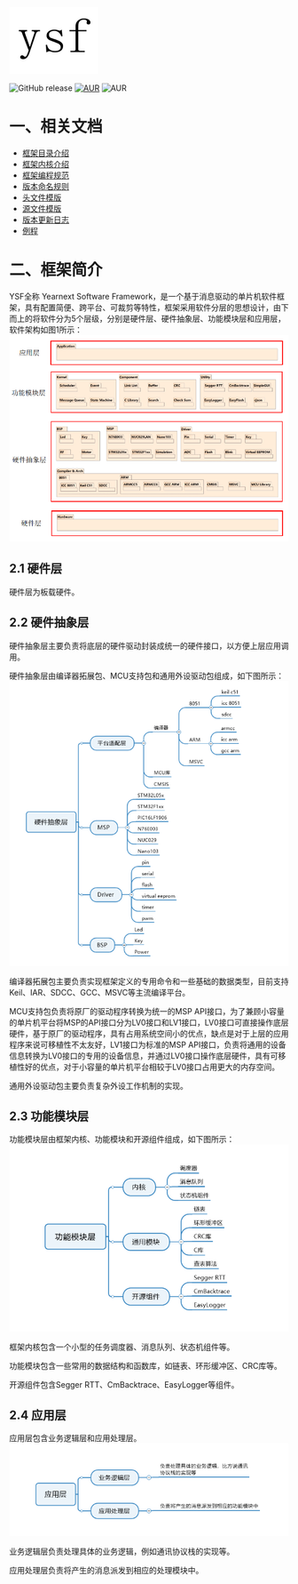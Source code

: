 ![image](./document/logo/logo.png) 

![GitHub release](https://img.shields.io/badge/version-1.3.3-green.svg) [![AUR](https://img.shields.io/badge/license-Apache--2.0-blue.svg)](http://www.apache.org/licenses/LICENSE-2.0) ![AUR](https://img.shields.io/badge/platform-ARM-orange.svg)

# 一、相关文档
* [框架目录介绍](https://gitee.com/accumulatedidea/Framework_Open/blob/master/document/dir/dir.md)
* [框架内核介绍]()
* [框架编程规范](https://gitee.com/accumulatedidea/Framework_Open/blob/master/document/rules/code_rules.md) 
* [版本命名规则](https://gitee.com/accumulatedidea/Framework_Open/blob/master/document/rules/version_rules.md)
* [头文件模版](https://gitee.com/accumulatedidea/Framework_Open/blob/master/document/template/inc.h)
* [源文件模版](https://gitee.com/accumulatedidea/Framework_Open/blob/master/document/template/src.c)
* [版本更新日志](https://gitee.com/accumulatedidea/Framework_Open/blob/master/document/update/update.md)
* [例程](https://gitee.com/accumulatedidea/Framework_Open/blob/master/document/demo/demo.c)

# 二、框架简介
YSF全称 Yearnext Software Framework，是一个基于消息驱动的单片机软件框架，具有配置简便、跨平台、可裁剪等特性，框架采用软件分层的思想设计，由下而上的将软件分为5个层级，分别是硬件层、硬件抽象层、功能模块层和应用层，软件架构如图1所示：
![image](./document/description/Framework.png)

## 2.1 硬件层
硬件层为板载硬件。

## 2.2 硬件抽象层
硬件抽象层主要负责将底层的硬件驱动封装成统一的硬件接口，以方便上层应用调用。

硬件抽象层由编译器拓展包、MCU支持包和通用外设驱动包组成，如下图所示：
![image](./document/description/hal.png)


编译器拓展包主要负责实现框架定义的专用命令和一些基础的数据类型，目前支持Keil、IAR、SDCC、GCC、MSVC等主流编译平台。

MCU支持包负责将原厂的驱动程序转换为统一的MSP API接口，为了兼顾小容量的单片机平台将MSP的API接口分为LV0接口和LV1接口，LV0接口可直接操作底层硬件，基于原厂的驱动程序，具有占用系统空间小的优点，缺点是对于上层的应用程序来说可移植性不太友好，LV1接口为标准的MSP API接口，负责将通用的设备信息转换为LV0接口的专用的设备信息，并通过LV0接口操作底层硬件，具有可移植性好的优点，对于小容量的单片机平台相较于LV0接口占用更大的内存空间。

通用外设驱动包主要负责复杂外设工作机制的实现。

## 2.3 功能模块层
功能模块层由框架内核、功能模块和开源组件组成，如下图所示：
![image](./document/description/func_layer.png)

框架内核包含一个小型的任务调度器、消息队列、状态机组件等。

功能模块包含一些常用的数据结构和函数库，如链表、环形缓冲区、CRC库等。

开源组件包含Segger RTT、CmBacktrace、EasyLogger等组件。

## 2.4 应用层
应用层包含业务逻辑层和应用处理层。
![image](./document/description/app_layer.png)

业务逻辑层负责处理具体的业务逻辑，例如通讯协议栈的实现等。

应用处理层负责将产生的消息派发到相应的处理模块中。
